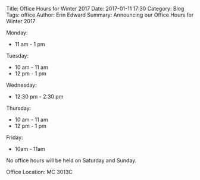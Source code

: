 Title: Office Hours for Winter 2017
Date: 2017-01-11 17:30
Category: Blog
Tags: office
Author: Erin Edward
Summary: Announcing our Office Hours for Winter 2017

Monday:

- 11 am - 1 pm

Tuesday:

- 10 am - 11 am
- 12 pm - 1 pm

Wednesday:

- 12:30 pm - 2:30 pm

Thursday:

- 10 am - 11 am
- 12 pm - 1 pm

Friday:

- 10am - 11am

No office hours will be held on Saturday and Sunday.

Office Location:
MC 3013C
